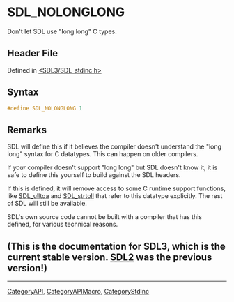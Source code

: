 # SDL_NOLONGLONG

Don't let SDL use "long long" C types.

## Header File

Defined in [<SDL3/SDL_stdinc.h>](https://github.com/libsdl-org/SDL/blob/main/include/SDL3/SDL_stdinc.h)

## Syntax

```c
#define SDL_NOLONGLONG 1
```

## Remarks

SDL will define this if it believes the compiler doesn't understand the
"long long" syntax for C datatypes. This can happen on older compilers.

If _your_ compiler doesn't support "long long" but SDL doesn't know it, it
is safe to define this yourself to build against the SDL headers.

If this is defined, it will remove access to some C runtime support
functions, like [SDL_ulltoa](SDL_ulltoa) and [SDL_strtoll](SDL_strtoll)
that refer to this datatype explicitly. The rest of SDL will still be
available.

SDL's own source code cannot be built with a compiler that has this
defined, for various technical reasons.

## (This is the documentation for SDL3, which is the current stable version. [SDL2](https://wiki.libsdl.org/SDL2/) was the previous version!)



----
[CategoryAPI](CategoryAPI), [CategoryAPIMacro](CategoryAPIMacro), [CategoryStdinc](CategoryStdinc)

